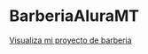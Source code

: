 # BarberiaAluraMT

<a href="https://michaeltarazona05.github.io/BarberiaAluraMT/index.html">Visualiza mi proyecto de barberia</a>
